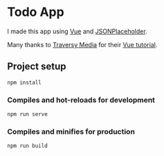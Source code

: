 # Todo App

I made this app using [Vue](https://vuejs.org/) 
and [JSONPlaceholder](https://jsonplaceholder.typicode.com/).

Many thanks to [Traversy Media](https://www.youtube.com/channel/UC29ju8bIPH5as8OGnQzwJyA) 
for their [Vue tutorial](https://www.youtube.com/watch?v=Wy9q22isx3U).

## Project setup
```
npm install
```

### Compiles and hot-reloads for development
```
npm run serve
```

### Compiles and minifies for production
```
npm run build
```